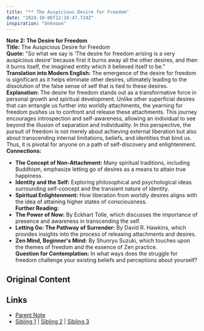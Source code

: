 ```yaml
---
title: "** The Auspicious Desire for Freedom"
date: "2024-10-06T12:18:47.724Z"
inspiration: "Unknown"
---
```


  
**Note 2: The Desire for Freedom**  
**Title:** The Auspicious Desire for Freedom  
**Quote:** "So what we say is ‘The desire for freedom arising is a very auspicious desire’ because first it burns away all the other desires, and then it burns itself, the imagined entity which it believed itself to be."  
**Translation into Modern English:** The emergence of the desire for freedom is significant as it helps eliminate other desires, ultimately leading to the dissolution of the false sense of self that is tied to these desires.  
**Explanation:** The desire for freedom stands out as a transformative force in personal growth and spiritual development. Unlike other superficial desires that can entangle us further into worldly attachments, the yearning for freedom pushes us to confront and release these attachments. This journey encourages introspection and self-awareness, allowing an individual to see beyond the illusion of separation and individuality. In this perspective, the pursuit of freedom is not merely about achieving external liberation but also about transcending internal limitations, beliefs, and identities that bind us. Thus, it is pivotal for anyone on a path of self-discovery and enlightenment.  
**Connections:**  
- **The Concept of Non-Attachment:** Many spiritual traditions, including Buddhism, emphasize letting go of desires as a means to attain true happiness.  
- **Identity and the Self:** Exploring philosophical and psychological ideas surrounding self-concept and the transient nature of identity.  
- **Spiritual Enlightenment:** How liberation from worldly desires aligns with the idea of attaining higher states of consciousness.  
**Further Reading:**  
- **The Power of Now:** By Eckhart Tolle, which discusses the importance of presence and awareness in transcending the self.  
- **Letting Go: The Pathway of Surrender:** By David R. Hawkins, which provides insights into the process of releasing attachments and desires.  
- **Zen Mind, Beginner's Mind:** By Shunryu Suzuki, which touches upon the themes of freedom and the essence of Zen practice.  
**Question for Contemplation:** In what ways does the struggle for freedom challenge your existing beliefs and perceptions about yourself?  


## Original Content



## Links

- [Parent Note](/parent-note.md)
- [Sibling 1](/zettel1.md) | [Sibling 2](/zettel2.md) | [Sibling 3](/zettel3.md)
